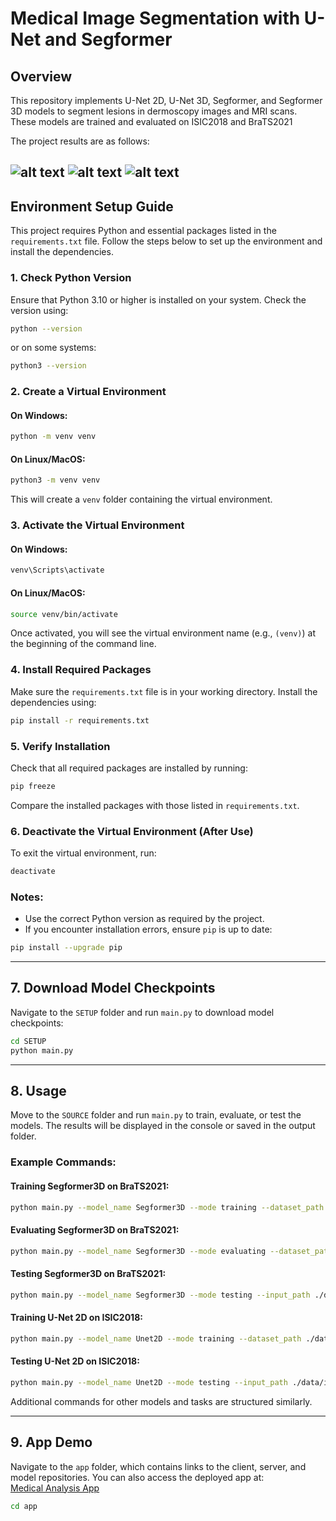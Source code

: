 # Medical Image Segmentation with U-Net and Segformer

## Overview

This repository implements U-Net 2D, U-Net 3D, Segformer, and Segformer 3D models to segment lesions in dermoscopy images and MRI scans.  
These models are trained and evaluated on ISIC2018 and BraTS2021

The project results are as follows:

![alt text](/SOURCE/assets/1.jpg)
![alt text](/SOURCE/assets/2.jpg)
![alt text](/SOURCE/assets/3.jpg)
---

## Environment Setup Guide
This project requires Python and essential packages listed in the `requirements.txt` file. Follow the steps below to set up the environment and install the dependencies.

### 1. Check Python Version
Ensure that Python 3.10 or higher is installed on your system. Check the version using:

```bash
python --version
```

or on some systems:

```bash
python3 --version
```

### 2. Create a Virtual Environment
#### On Windows:
```bash
python -m venv venv
```

#### On Linux/MacOS:
```bash
python3 -m venv venv
```

This will create a `venv` folder containing the virtual environment.

### 3. Activate the Virtual Environment
#### On Windows:
```bash
venv\Scripts\activate
```

#### On Linux/MacOS:
```bash
source venv/bin/activate
```

Once activated, you will see the virtual environment name (e.g., `(venv)`) at the beginning of the command line.

### 4. Install Required Packages
Make sure the `requirements.txt` file is in your working directory. Install the dependencies using:

```bash
pip install -r requirements.txt
```

### 5. Verify Installation
Check that all required packages are installed by running:

```bash
pip freeze
```

Compare the installed packages with those listed in `requirements.txt`.

### 6. Deactivate the Virtual Environment (After Use)
To exit the virtual environment, run:

```bash
deactivate
```

### Notes:
- Use the correct Python version as required by the project.
- If you encounter installation errors, ensure `pip` is up to date:

```bash
pip install --upgrade pip
```

---

## 7. Download Model Checkpoints
Navigate to the `SETUP` folder and run `main.py` to download model checkpoints:

```bash
cd SETUP
python main.py
```

---

## 8. Usage
Move to the `SOURCE` folder and run `main.py` to train, evaluate, or test the models. The results will be displayed in the console or saved in the output folder.

### Example Commands:
#### Training Segformer3D on BraTS2021:
```bash
python main.py --model_name Segformer3D --mode training --dataset_path ./data/brats --model_checkpoint ./checkpoints/Segformer3D_BraTS2021_epoch_50_model.pth --output_dir ./output --epochs 53 --batch_size 1
```

#### Evaluating Segformer3D on BraTS2021:
```bash
python main.py --model_name Segformer3D --mode evaluating --dataset_path ./data/brats --model_checkpoint ./checkpoints/Segformer3D_BraTS2021_epoch_50_model.pth --output_dir ./output --batch_size 1
```

#### Testing Segformer3D on BraTS2021:
```bash
python main.py --model_name Segformer3D --mode testing --input_path ./data/brats/BraTS2021_00003 --model_checkpoint ./checkpoints/Segformer3D_BraTS2021_epoch_50_model.pth --output_dir ./output
```

#### Training U-Net 2D on ISIC2018:
```bash
python main.py --model_name Unet2D --mode training --dataset_path ./data/isic --model_checkpoint ./checkpoints/Unet2D_ISIC2018_epoch_50_model.pth --output_dir ./output --epochs 52 --batch_size 1 --H 256 --W 256
```

#### Testing U-Net 2D on ISIC2018:
```bash
python main.py --model_name Unet2D --mode testing --input_path ./data/isic/images/ISIC_0000000.jpg --model_checkpoint ./checkpoints/Unet2D_ISIC2018_epoch_50_model.pth --output_dir ./output --H 256 --W 256
```

Additional commands for other models and tasks are structured similarly.

---

## 9. App Demo
Navigate to the `app` folder, which contains links to the client, server, and model repositories. You can also access the deployed app at:  
[Medical Analysis App](https://med-analysis-lyart.vercel.app/)

```bash
cd app
```
